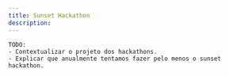 ```yaml
---
title: Sunset Hackathon
description:
---
```


    TODO:
    - Contextualizar o projeto dos hackathons.
    - Explicar que anualmente tentamos fazer pelo menos o sunset hackathon.
